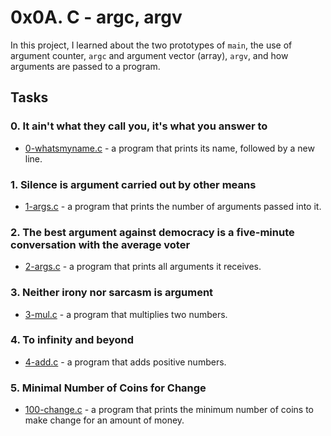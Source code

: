 # 0x0A. C - argc, argv

In this project, I learned about the two prototypes of ```main```, the use of argument counter, ```argc``` and argument vector (array), ```argv```, and how arguments are passed to a program.

## Tasks

### 0. It ain't what they call you, it's what you answer to
- [0-whatsmyname.c](https://github.com/jacobgbemi/alx-low_level_programming/blob/master/0x0A-argc_argv/0-whatsmyname.c) - a program that prints its name, followed by a new line.

### 1. Silence is argument carried out by other means
- [1-args.c](https://github.com/jacobgbemi/alx-low_level_programming/blob/master/0x0A-argc_argv/1-args.c) - a program that prints the number of arguments passed into it.

### 2. The best argument against democracy is a five-minute conversation with the average voter
- [2-args.c](https://github.com/jacobgbemi/alx-low_level_programming/blob/master/0x0A-argc_argv/2-args.c) - a program that prints all arguments it receives.

### 3. Neither irony nor sarcasm is argument
- [3-mul.c](https://github.com/jacobgbemi/alx-low_level_programming/blob/master/0x0A-argc_argv/3-mul.c) - a program that multiplies two numbers.

### 4. To infinity and beyond
- [4-add.c](https://github.com/jacobgbemi/alx-low_level_programming/blob/master/0x0A-argc_argv/4-add.c) - a program that adds positive numbers.

### 5. Minimal Number of Coins for Change
- [100-change.c](https://github.com/jacobgbemi/alx-low_level_programming/blob/master/0x0A-argc_argv/100-change.c) - a program that prints the minimum number of coins to make change for an amount of money.
